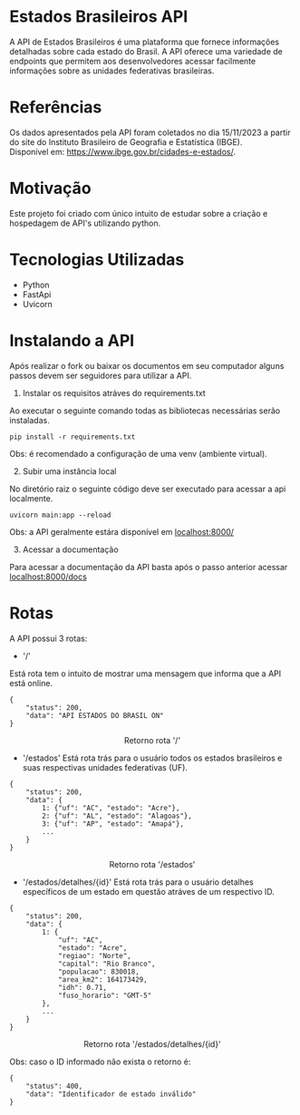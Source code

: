 # Estados Brasileiros API

A API de Estados Brasileiros é uma plataforma que fornece informações detalhadas sobre cada estado do Brasil. A API oferece uma variedade de endpoints que permitem aos desenvolvedores acessar facilmente informações sobre as unidades federativas brasileiras.

# Referências

Os dados apresentados pela API foram coletados no dia 15/11/2023 a partir do site do Instituto Brasileiro de Geografia e Estatística (IBGE). <br>Disponível em: <https://www.ibge.gov.br/cidades-e-estados/>.

# Motivação

Este projeto foi criado com único intuito de estudar sobre a criação e hospedagem de API's utilizando python.

# Tecnologias Utilizadas

* Python
* FastApi
* Uvicorn

# Instalando a API

Após realizar o fork ou baixar os documentos em seu computador alguns passos devem ser seguidores para utilizar a API.

1. Instalar os requisitos atráves do requirements.txt

Ao executar o seguinte comando todas as bibliotecas necessárias serão instaladas.

```
pip install -r requirements.txt
```

Obs: é recomendado a configuração de uma venv (ambiente virtual).

2. Subir uma instância local

No diretório raiz o seguinte código deve ser executado para acessar a api localmente.
```
uvicorn main:app --reload
```
Obs: a API geralmente estára disponível em <localhost:8000/>

3. Acessar a documentação

Para acessar a documentação da API basta após o passo anterior acessar <localhost:8000/docs>

# Rotas

A API possui 3 rotas:

* '/'

Está rota tem o intuito de mostrar uma mensagem que informa que a API está online.<br>

```
{
    "status": 200,
    "data": "API ESTADOS DO BRASIL ON"
}
```
<p align="center">Retorno rota '/'</p>

* '/estados'
Está rota trás para o usuário todos os estados brasileiros e suas respectivas unidades federativas (UF).

```
{
    "status": 200,
    "data": {
        1: {"uf": "AC", "estado": "Acre"},
        2: {"uf": "AL", "estado": "Alagoas"},
        3: {"uf": "AP", "estado": "Amapá"},
        ...
    }
}
```
<p align="center">Retorno rota '/estados'</p>

* '/estados/detalhes/{id}'
Está rota trás para o usuário detalhes específicos de um estado em questão atráves de um respectivo ID.

```
{
    "status": 200,
    "data": {
        1: {
            "uf": "AC", 
            "estado": "Acre", 
            "regiao": "Norte", 
            "capital": "Rio Branco", 
            "populacao": 830018, 
            "area_km2": 164173429, 
            "idh": 0.71,
            "fuso_horario": "GMT-5"
        },
        ...
    }
}
```
<p align="center">Retorno rota '/estados/detalhes/{id}'</p>

Obs: caso o ID informado não exista o retorno é:

```
{
    "status": 400,
    "data": "Identificador de estado inválido"
}
```